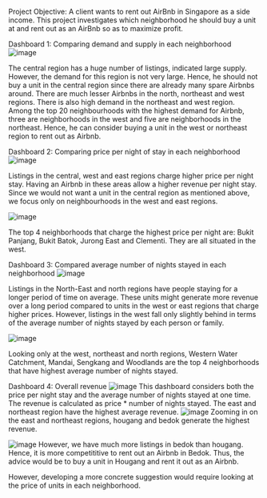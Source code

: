 Project Objective: 
A client wants to rent out AirBnb in Singapore as a side income. This project investigates which neighborhood he should buy a unit at and rent out as an AirBnb so as to maximize profit. 


Dashboard 1: Comparing demand and supply in each neighborhood
![image](https://user-images.githubusercontent.com/112041340/198963184-40da3be8-03c7-4d07-ac67-2881b2f24d2d.png)


The central region has a huge number of listings, indicated large supply. However, the demand for this region is not very large. Hence, he should not buy a unit in the central region since there are already many spare Airbnbs around. 
There are much lesser Airbnbs in the north, northeast and west regions. There is also high demand in the northeast and west region. Among the top 20 neighbourhoods with the highest demand for Airbnb, three are neighborhoods in the west and five are neighborhoods in the northeast. Hence, he can consider buying a unit in the west or northeast region to rent out as Airbnb. 


Dashboard 2: Comparing price per night of stay in each neighborhood 
![image](https://user-images.githubusercontent.com/112041340/198965175-3d662b3e-7bae-4538-bbb6-d897af0eedbb.png)


Listings in the central, west and east regions charge higher price per night stay. Having an Airbnb in these areas allow a higher revenue per night stay. Since we would not want a unit in the central region as mentioned above, we focus only on neighbourhoods in the west and east regions. 


![image](https://user-images.githubusercontent.com/112041340/198965756-492d5c3f-a6f1-41a9-bb2e-264d91190769.png)


The top 4 neighborhoods that charge the highest price per night are: Bukit Panjang, Bukit Batok, Jurong East and Clementi. They are all situated in the west. 


Dashboard 3: Compared average number of nights stayed in each neighborhood 
![image](https://user-images.githubusercontent.com/112041340/198966260-4fbac0b1-783e-4b54-97aa-a3b4f23df36a.png)


Listings in the North-East and north regions have people staying for a longer period of time on average. These units might generate more revenue over a long period compared to units in the west or east regions that charge higher prices. However, listings in the west fall only slightly behind in terms of the average number of nights stayed by each person or family. 


![image](https://user-images.githubusercontent.com/112041340/198967241-735bb171-b365-481e-8e08-a672bbd3f6a4.png)


Looking only at the west, northeast and north regions, Western Water Catchment, Mandai, Sengkang and Woodlands are the top 4 neighborhoods that have highest average number of nights stayed. 


Dashboard 4: Overall revenue 
![image](https://user-images.githubusercontent.com/112041340/198968550-2e13d416-9b39-492a-ba06-1f290ecdf54f.png)
This dashboard considers both the price per night stay and the average number of nights stayed at one time. The revenue is calculated as price * number of nights stayed. The east and northeast region have the highest average revenue. 
![image](https://user-images.githubusercontent.com/112041340/198969025-d0f24ba7-9f38-4420-98b4-db50006e7673.png)
Zooming in on the east and northeast regions, hougang and bedok generate the highest revenue. 

![image](https://user-images.githubusercontent.com/112041340/198969254-aed4408d-9c5e-4741-96cd-5960ddca445b.png)
However, we have much more listings in bedok than hougang. Hence, it is more competititive to rent out an Airbnb in Bedok. Thus, the advice would be to buy a unit in Hougang and rent it out as an Airbnb. 

However, developing a more concrete suggestion would require looking at the price of units in each neighborhood. 
